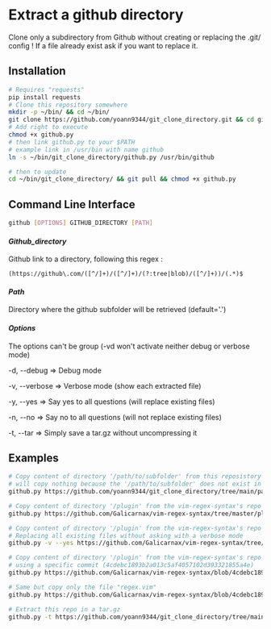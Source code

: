 # Extract a github directory
Clone only a subdirectory from Github without creating or replacing the .git/ config !
If a file already exist ask if you want to replace it.

## Installation
```bash
# Requires "requests"
pip install requests
# Clone this repository somewhere
mkdir -p ~/bin/ && cd ~/bin/
git clone https://github.com/yoann9344/git_clone_directory.git && cd git_clone_directory/
# Add right to execute
chmod +x github.py
# then link github.py to your $PATH
# example link in /usr/bin with name github
ln -s ~/bin/git_clone_directory/github.py /usr/bin/github

# then to update
cd ~/bin/git_clone_directory/ && git pull && chmod +x github.py
```

## Command Line Interface
```bash
github [OPTIONS] GITHUB_DIRECTORY [PATH]
```

#### *Github_directory*

Github link to a directory, following this regex :

```regex
(https://github\.com/([^/]+)/([^/]+)/(?:tree|blob)/([^/]+))/(.*)$
```

#### *Path*

Directory where the github subfolder will be retrieved (default='.')

#### *Options*

The options can't be group (-vd won't activate neither debug or verbose mode)

-d, --debug => Debug mode

-v, --verbose => Verbose mode (show each extracted file)

-y, --yes => Say yes to all questions (will replace existing files)

-n, --no => Say no to all questions (will not replace existing files)

-t, --tar => Simply save a tar.gz without uncompressing it

## Examples
```bash
# Copy content of directory '/path/to/subfolder' from this reposistory to the current directory
# will copy nothing because the '/path/to/subfolder' does not exist in this repo
github.py https://github.com/yoann9344/git_clone_directory/tree/main/path/to/subfolder

# Copy content of directory '/plugin' from the vim-regex-syntax's repo to the ~/.vim/plugin
github.py https://github.com/Galicarnax/vim-regex-syntax/tree/master/plugin ~/.vim/plugin/

# Copy content of directory '/plugin' from the vim-regex-syntax's repo to the ~/.vim/plugin
# Replacing all existing files without asking with a verbose mode
github.py -v --yes https://github.com/Galicarnax/vim-regex-syntax/tree/master/plugin ~/.vim/plugin/

# Copy content of directory '/plugin' from the vim-regex-syntax's repo to the ~/.vim/plugin
# using a specific commit (4cdebc1893b2a013c5af4057102d393321855a4e)
github.py https://github.com/Galicarnax/vim-regex-syntax/blob/4cdebc1893b2a013c5af4057102d393321855a4e/plugin ~/.vim/plugin/

# Same but copy only the file "regex.vim"
github.py https://github.com/Galicarnax/vim-regex-syntax/blob/4cdebc1893b2a013c5af4057102d393321855a4e/plugin/regex.vim ~/.vim/plugin/

# Extract this repo in a tar.gz
github.py -t https://github.com/yoann9344/git_clone_directory/tree/main/
```

